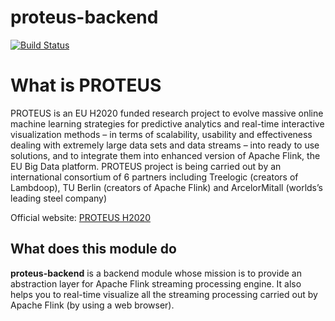 # proteus-backend
[![Build Status](https://travis-ci.org/proteus-h2020/proteus-backend.svg?branch=master)](https://travis-ci.org/proteus-h2020/proteus-backend)


# What is PROTEUS
PROTEUS is an EU H2020 funded research project to evolve massive online machine learning strategies for predictive analytics and real-time interactive visualization methods – in terms of scalability, usability and effectiveness dealing with extremely large data sets and data streams – into ready to use solutions, and to integrate them into enhanced version of Apache Flink, the EU Big Data platform. PROTEUS project is being carried out by an international consortium of 6 partners including Treelogic (creators of Lambdoop), TU Berlin (creators of Apache Flink) and ArcelorMitall (worlds’s leading steel company)

Official website: [PROTEUS H2020](http://www.proteus-bigdata.com/)

## What does this module do
**proteus-backend** is a backend module whose mission is to provide an abstraction layer for Apache Flink streaming processing engine. It also helps you to real-time visualize all the streaming processing carried out by Apache Flink (by using a web browser).

